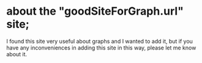 # about the "goodSiteForGraph.url" site;
I found this site very useful about graphs and I wanted to add it, 
but if you have any inconveniences in adding this site in this way, 
please let me know about it.
